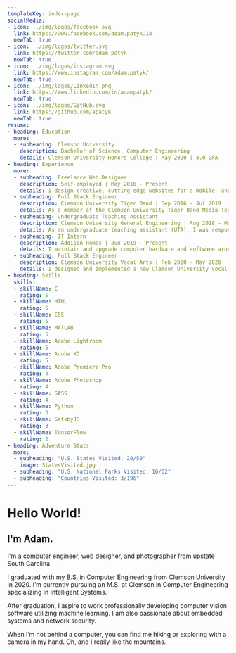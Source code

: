 ```yaml
---
templateKey: index-page
socialMedia:
- icon: ../img/logos/facebook.svg
  link: https://www.facebook.com/adam.patyk.18
  newTab: true
- icon: ../img/logos/twitter.svg
  link: https://twitter.com/adam_patyk
  newTab: true
- icon: ../img/logos/instagram.svg
  link: https://www.instagram.com/adam.patyk/
  newTab: true
- icon: ../img/logos/LinkedIn.png
  link: https://www.linkedin.com/in/adampatyk/
  newTab: true
- icon: ../img/logos/GitHub.svg
  link: https://github.com/apatyk
  newTab: true
resume:
- heading: Education
  more:
  - subheading: Clemson University
    description: Bachelor of Science, Computer Engineering
    details: Clemson University Honors College | May 2020 | 4.0 GPA
- heading: Experience
  more:
  - subheading: Freelance Web Designer
    description: Self-employed | May 2016 - Present
    details: I design creative, cutting-edge websites for a mobile- and Internet-driven world. I've developed and launched websites for a variety of clients using everything from HTML5 and CSS3 written from scratch to Javascript and PHP to, most recently, ReactJS and Netlify CMS.
  - subheading: Full Stack Engineer
    description: Clemson University Tiger Band | Sep 2016 - Jul 2019
    details: As a member of the Clemson University Tiger Band Media Team, I designed and developed a completely new website for Tiger Band, Clemson University Drumline, and Clemson University Tiger Band Association (CUTBA) with 3 other students. We also worked continuously throughout this time on updates and improvements wherever possible.
  - subheading: Undergraduate Teaching Assistant
    description: Clemson University General Engineering | Aug 2018 - May 2020
    details: As an undergraduate teaching assistant (UTA), I was responsible for tutoring out-of-class hours as well as helping teach students MATLAB and assisting professors in the classroom environment.
  - subheading: IT Intern
    description: Addison Homes | Jun 2019 - Present
    details: I maintain and upgrade computer hardware and software around the office including network and security systems. I also optimize the use of technologies such as VpNs in new ways to increase the efficiency of day-to-day operations. My responsibilities also include thoroughly documenting any new IT procedures and aiding employees with problems and questions regarding technology.
  - subheading: Full Stack Engineer
    description: Clemson University Vocal Arts | Feb 2020 - May 2020
    details: I designed and implemented a new Clemson University Vocal Arts department website with a fellow student. This website was created using GatsbyJS and Netlify CMS to allow the administrators easy access to edit content all while making the website incredibly performant.
- heading: Skills
  skills:
  - skillName: C
    rating: 5
  - skillName: HTML
    rating: 5
  - skillName: CSS
    rating: 5
  - skillName: MATLAB
    rating: 5
  - skillName: Adobe Lightroom
    rating: 5
  - skillName: Adobe XD
    rating: 5
  - skillName: Adobe Premiere Pro
    rating: 4
  - skillName: Adobe Photoshop
    rating: 4
  - skillName: SASS
    rating: 4
  - skillName: Python
    rating: 3
  - skillName: GatsbyJS
    rating: 3
  - skillName: TensorFlow
    rating: 2
- heading: Adventure Stats
  more:
  - subheading: "U.S. States Visited: 29/50"
    image: StatesVisited.jpg
  - subheading: "U.S. National Parks Visited: 16/62"
  - subheading: "Countries Visited: 3/196"
---
```

# Hello World!

## I'm Adam.

I'm a computer engineer, web designer, and photographer from upstate South Carolina. 

I graduated with my B.S. in Computer Engineering from Clemson University in 2020.  I’m currently pursuing an M.S. at Clemson in Computer Engineering specializing in Intelligent Systems. 

After graduation, I aspire to work professionally developing computer vision software utilizing machine learning. I am also passionate about embedded systems and network security.

When I’m not behind a computer, you can find me hiking or exploring with a camera in my hand. Oh, and I really like the mountains.